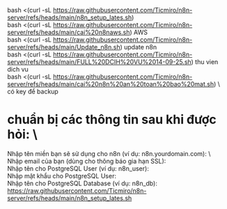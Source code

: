 bash <(curl -sL https://raw.githubusercontent.com/Ticmiro/n8n-server/refs/heads/main/n8n_setup_lates.sh) \
bash <(curl -sL https://raw.githubusercontent.com/Ticmiro/n8n-server/refs/heads/main/cai%20n8naws.sh) AWS \
bash <(curl -sL https://raw.githubusercontent.com/Ticmiro/n8n-server/refs/heads/main/Update_n8n.sh) update n8n \
bash <(curl -sL https://raw.githubusercontent.com/Ticmiro/n8n-server/refs/heads/main/FULL%20DCIH%20VU%2014-09-25.sh) thu vien dich vu \
bash <(curl -sL https://raw.githubusercontent.com/Ticmiro/n8n-server/refs/heads/main/cai%20n8n%20an%20toan%20bao%20mat.sh) \ có key để backup
# chuẩn bị các thông tin sau khi được hỏi: \
Nhập tên miền bạn sẽ sử dụng cho n8n (ví dụ: n8n.yourdomain.com): \ 
Nhập email của bạn (dùng cho thông báo gia hạn SSL): \
Nhập tên cho PostgreSQL User (ví dụ: n8n_user): \
Nhập mật khẩu cho PostgreSQL User: \
Nhập tên cho PostgreSQL Database (ví dụ: n8n_db): \
https://raw.githubusercontent.com/Ticmiro/n8n-server/refs/heads/main/n8n_setup_lates.sh

